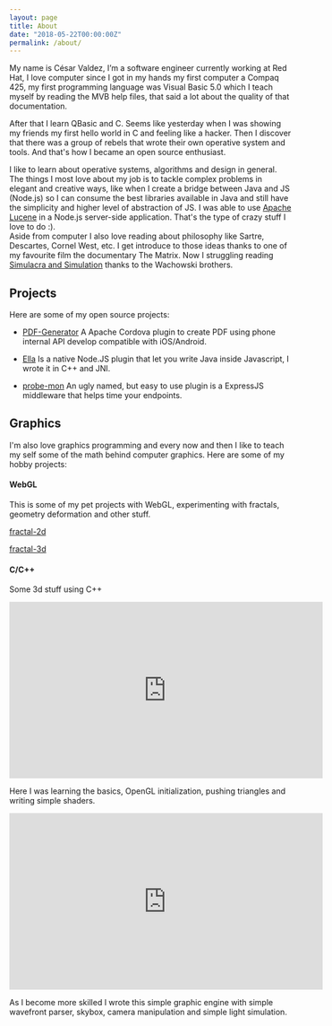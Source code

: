 ```yaml
---
layout: page
title: About
date: "2018-05-22T00:00:00Z"
permalink: /about/
---
```


My name is César Valdez, I’m a software engineer currently working at Red Hat, I love computer since I got in my hands my first computer a Compaq 425, my first programming language was Visual Basic 5.0 which I teach myself by reading the MVB help files, that said a lot about the quality of that documentation.

After that I learn QBasic and C. Seems like yesterday when I was showing my friends my first hello world in C and feeling like a hacker. Then I discover that there was a group of rebels that wrote their own operative system and tools. And that's how I became an open source enthusiast.

I like to learn about operative systems, algorithms and design in general. The things I most love about my job is to tackle complex problems in elegant and creative ways, like when I create a bridge between Java and JS (Node.js) so I can consume the best libraries available in Java and still have the simplicity and higher level of abstraction of JS. I was able to use [Apache Lucene](https://lucene.apache.org/core/) in a Node.js server-side application. That's the type of crazy stuff I love to do :).     
Aside from computer I also love reading about philosophy like Sartre, Descartes, Cornel West, etc. I get introduce to those ideas thanks to one of my favourite film the documentary The Matrix. Now I struggling reading [Simulacra and Simulation](https://en.wikipedia.org/wiki/Simulacra_and_Simulation) thanks to the Wachowski brothers.


## Projects

Here are some of my open source projects:

- [PDF-Generator](https://github.com/cesarvr/pdf-generator)
    A Apache Cordova plugin to create PDF using phone internal API develop compatible with iOS/Android.

- [Ella](https://github.com/cesarvr/Ella)
    Is a native Node.JS plugin that let you write Java inside Javascript, I wrote it in C++ and JNI.

- [probe-mon](https://www.npmjs.com/package/probe-mon)
    An ugly named, but easy to use plugin is a ExpressJS middleware that helps time your endpoints.


## Graphics

I'm also love graphics programming and every now and then I like to teach my self some of the math behind computer graphics. Here are some of my hobby projects:

#### WebGL

This is some of my pet projects with WebGL, experimenting with fractals, geometry deformation and other stuff.

[fractal-2d](https://github.com/cesarvr/fractal-gl)

[fractal-3d](http://cesarvr.github.io/fractal3d/app.html)

#### C/C++
Some 3d stuff using C++

<iframe width="560" height="315" src="https://www.youtube.com/embed/9U376GMTL6o" frameborder="0" gesture="media" allow="encrypted-media" allowfullscreen></iframe>

Here I was learning the basics, OpenGL initialization, pushing triangles and writing simple shaders.

<div margin="14px"></div>
<iframe width="560" height="315" src="https://www.youtube.com/embed/wkimRB9fWM8" frameborder="0" gesture="media" allow="encrypted-media" allowfullscreen></iframe>

<div margin="4px"></div>

As I become more skilled I wrote this simple graphic engine with simple wavefront parser, skybox, camera manipulation and simple light simulation.    
